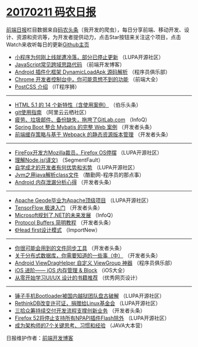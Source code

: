 # [20170211 码农日报](2017/02/11.md)

[前端日报](http://caibaojian.com/c/news)栏目数据来自[码农头条](http://hao.caibaojian.com/)（我开发的爬虫），每日分享前端、移动开发、设计、资源和资讯等，为开发者提供动力，点击Star按钮来关注这个项目，点击Watch来收听每日的更新[Github主页](https://github.com/kujian/frontendDaily)
* [小程序为何刚上线就遭冷落，部分已停止更新](http://hao.caibaojian.com/25831.html) （LUPA开源社区）
* [JavaScript常见跨域思路代码](http://hao.caibaojian.com/25819.html) （前端开发博客）
* [Android 插件化框架 DynamicLoadApk 源码解析](http://hao.caibaojian.com/25779.html) （程序员俱乐部）
* [Chrome 开发者控制台中，你可能意想不到的功能](http://hao.caibaojian.com/25763.html) （前端大全）
* [PostCSS 介绍](http://hao.caibaojian.com/25814.html) （IT程序狮）

***
* [HTML 5.1 的 14 个新特性（含使用案例）](http://hao.caibaojian.com/25794.html) （伯乐头条）
* [git使用指南](http://hao.caibaojian.com/25764.html) （阿里云云栖社区）
* [疲劳、垃圾邮件、备份缺失，拖垮了GitLab.com](http://hao.caibaojian.com/25747.html) （InfoQ）
* [Spring Boot 整合 Mybatis 的完整 Web 案例](http://hao.caibaojian.com/25782.html) （开发者头条）
* [前端缓存策略与基于 Webpack 的静态资源版本管理](http://hao.caibaojian.com/25839.html) （开发者头条）

***
* [FireFox开发方Mozilla裁员，Firefox OS停摆](http://hao.caibaojian.com/25829.html) （LUPA开源社区）
* [理解Node.js(译文)](http://hao.caibaojian.com/25800.html) （SegmentFault）
* [自学成才的开发者有何优势和劣势](http://hao.caibaojian.com/25770.html) （LUPA开源社区）
* [Jvm之用java解析class文件](http://hao.caibaojian.com/25813.html) （酷勤网-程序员的那点事）
* [Android 内存泄漏分析心得](http://hao.caibaojian.com/25833.html) （开发者头条）

***
* [Apache Geode毕业为Apache顶级项目](http://hao.caibaojian.com/25769.html) （LUPA开源社区）
* [TensorFlow 极速入门](http://hao.caibaojian.com/25780.html) （开发者头条）
* [Microsoft规划了.NET的未来发展](http://hao.caibaojian.com/25748.html) （InfoQ）
* [Protocol Buffers 简明教程](http://hao.caibaojian.com/25781.html) （开发者头条）
* [《Head first设计模式](http://hao.caibaojian.com/25749.html) （ImportNew）

***
* [你很可能会用到的文件同步工具](http://hao.caibaojian.com/25840.html) （开发者头条）
* [关于分布式数据库，你需要知道的一些事（中）](http://hao.caibaojian.com/25785.html) （开发者头条）
* [Android ViewDragHelper 自定义 ViewGroup 神器](http://hao.caibaojian.com/25775.html) （程序员俱乐部）
* [iOS 进阶—— iOS 内存管理 &#038; Block](http://hao.caibaojian.com/25751.html) （iOS大全）
* [从零开始学习UI/UX 设计的书籍推荐](http://hao.caibaojian.com/25822.html) （优秀网页设计）

***
* [锤子手机Bootloader被国内越狱团队盘古破解](http://hao.caibaojian.com/25828.html) （LUPA开源社区）
* [RethinkDB改变许可证，捐赠给Linux基金会](http://hao.caibaojian.com/25772.html) （LUPA开源社区）
* [三拾众筹持续交付开发流程支撑创新业务](http://hao.caibaojian.com/25783.html) （开发者头条）
* [Firefox 52将停止支持所有NPAPI插件Flash除外](http://hao.caibaojian.com/25773.html) （LUPA开源社区）
* [成为架构师的7个关键思考、习惯和经验](http://hao.caibaojian.com/25774.html) （JAVA大本营）

日报维护作者：[前端开发博客](http://caibaojian.com/) 